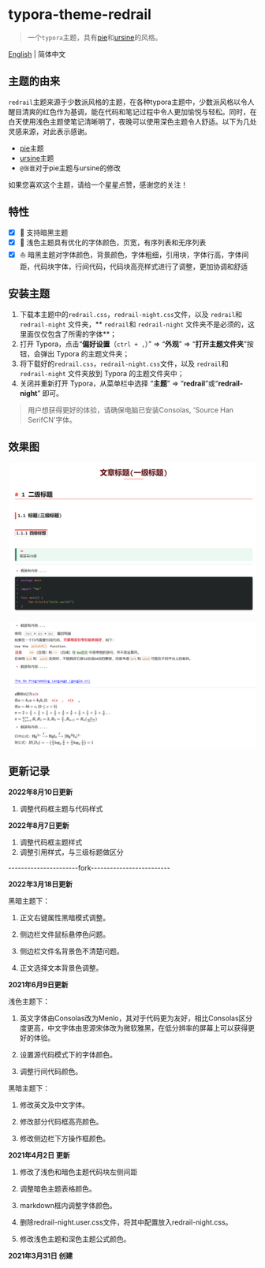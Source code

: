 # typora-theme-redrail
> 一个`typora`主题，具有[pie](https://github.com/shrugginG/typora-theme-pie)和[ursine](https://github.com/danielduyixin/typora-theme-ursine)的风格。

[English](./README.md) | 简体中文
## 主题的由来
`redrail`主题来源于少数派风格的主题，在各种typora主题中，少数派风格以令人醒目清爽的红色作为基调，能在代码和笔记过程中令人更加愉悦与轻松。同时，在白天使用浅色主题使笔记清晰明了，夜晚可以使用深色主题令人舒适。以下为几处灵感来源，对此表示感谢。
- [pie](https://github.com/shrugginG/typora-theme-pie)主题
- [ursine](https://github.com/danielduyixin/typora-theme-ursine)主题
- `@张晋`对于pie主题与ursine的修改

如果您喜欢这个主题，请给一个星星点赞，感谢您的关注！
## 特性
- [x]  :baby_chick: 支持暗黑主题
- [x]  :rocket: 浅色主题具有优化的字体颜色，页宽，有序列表和无序列表
- [x]  :sailboat: 暗黑主题对字体颜色，背景颜色，字体粗细，引用块，字体行高，字体间距，代码块字体，行间代码，代码块高亮样式进行了调整，更加协调和舒适
## 安装主题
1. 下载本主题中的`redrail.css`，`redrail-night.css`文件，以及 `redrail`和 `redrail-night` 文件夹，** `redrail`和 `redrail-night` 文件夹不是必须的，这里面仅仅包含了所需的字体**；
2. 打开 Typora，点击“**偏好设置**（`ctrl + ,`）” => “**外观**” => “**打开主题文件夹**”按钮，会弹出 Typora 的主题文件夹；
3. 将下载好的`redrail.css`，`redrail-night.css`文件，以及 `redrail`和 `redrail-night` 文件夹放到 Typora 的主题文件夹中；
4. 关闭并重新打开 Typora，从菜单栏中选择 “**主题**” => “**redrail**”或“**redrail-night**” 即可。

>用户想获得更好的体验，请确保电脑已安装Consolas, 'Source Han SerifCN'字体。

## 效果图

![image-20220810171046732](https://raw.githubusercontent.com/Doraemonkeys/picture/master/image-20220810171046732.png)



![image-20220810171149613](https://raw.githubusercontent.com/Doraemonkeys/picture/master/image-20220810171149613.png)





## 更新记录

**2022年8月10日更新**

1. 调整代码框主题与代码样式


**2022年8月7日更新**

1. 调整代码框主题样式
2. 调整引用样式，与三级标题做区分


----------------------fork-------------------------

**2022年3月18日更新**

黑暗主题下：

1. 正文右键属性黑暗模式调整。

2. 侧边栏文件鼠标悬停色问题。

3. 侧边栏文件名背景色不清楚问题。

4. 正文选择文本背景色调整。

**2021年6月9日更新**

浅色主题下：

1. 英文字体由Consolas改为Menlo，其对于代码更为友好，相比Consolas区分度更高，中文字体由思源宋体改为微软雅黑，在低分辨率的屏幕上可以获得更好的体验。

2. 设置源代码模式下的字体颜色。

3. 调整行间代码颜色。

黑暗主题下：

1. 修改英文及中文字体。

2. 修改部分代码框高亮颜色。

3. 修改侧边栏下方操作框颜色。

**2021年4月2日 更新**

1. 修改了浅色和暗色主题代码块左侧间距

2. 调整暗色主题表格颜色。

3. markdown框内调整字体颜色。

4. 删除redrail-night.user.css文件，将其中配置放入redrail-night.css。

5. 修改浅色主题和深色主题公式颜色。

**2021年3月31日 创建**
